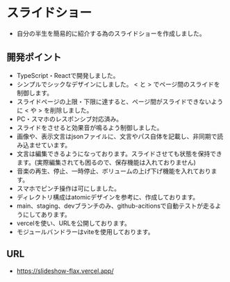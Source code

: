 # スライドショー
- 自分の半生を簡易的に紹介する為のスライドショーを作成しました。

## 開発ポイント
- TypeScript・Reactで開発しました。
- シンプルでシックなデザインにしました。 < と > でページ間のスライドを制御します。
- スライドページの上限・下限に達すると、ページ間がスライドできないように < や > を削除しました。
- PC・スマホのレスポンシブ対応済み。
- スライドをさせると効果音が鳴るよう制御しました。
- 画像や、表示文言はjsonファイルに、文言やパス自体を記載し、非同期で読み込ませています。
- 文言は編集できるようになっております。スライドさせても状態を保持できます。(実際編集されても困るので、保存機能は入れておりません)
- 音楽の再生、停止、一時停止、ボリュームの上げ下げ機能を入れております。
- スマホでピンチ操作は可にしました。
- ディレクトリ構成はatomicデザインを参考に、作成しております。
- main、staging、devブランチのみ、github-acitionsで自動テストが走るようにしてあります。
- vercelを使い、URLを公開しております。
- モジュールバンドラーはviteを使用しております。

## URL
- https://slideshow-flax.vercel.app/
